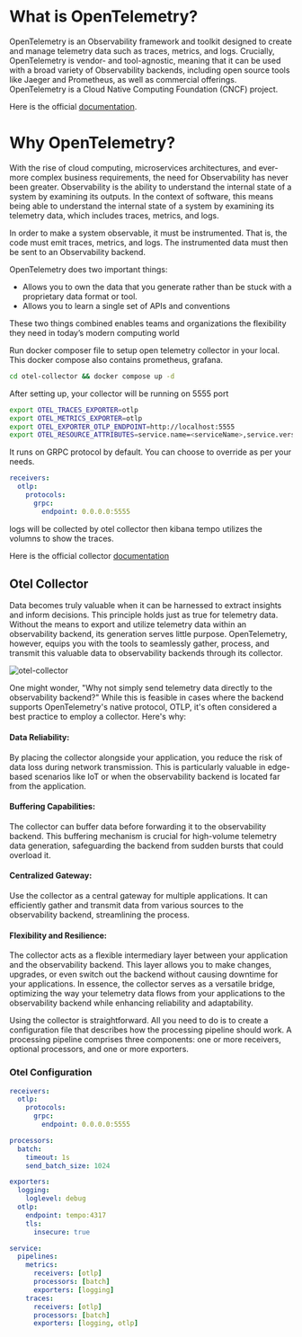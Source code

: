 # What is OpenTelemetry? 

OpenTelemetry is an Observability framework and toolkit designed to create and manage telemetry data such as traces, metrics, and logs. Crucially, OpenTelemetry is vendor- and tool-agnostic, meaning that it can be used with a broad variety of Observability backends, including open source tools like Jaeger and Prometheus, as well as commercial offerings. OpenTelemetry is a Cloud Native Computing Foundation (CNCF) project.

Here is the official [documentation](https://opentelemetry.io/docs/]).

# Why OpenTelemetry?

With the rise of cloud computing, microservices architectures, and ever-more complex business requirements, the need for Observability has never been greater. Observability is the ability to understand the internal state of a system by examining its outputs. In the context of software, this means being able to understand the internal state of a system by examining its telemetry data, which includes traces, metrics, and logs.

In order to make a system observable, it must be instrumented. That is, the code must emit traces, metrics, and logs. The instrumented data must then be sent to an Observability backend.

OpenTelemetry does two important things:

- Allows you to own the data that you generate rather than be stuck with a proprietary data format or tool.
- Allows you to learn a single set of APIs and conventions

These two things combined enables teams and organizations the flexibility they need in today’s modern computing world




Run docker composer file to setup open telemetry collector in your local. This docker compose also contains prometheus, grafana.

```sh
cd otel-collector && docker compose up -d
```

After setting up, your collector will be running on 5555 port

```sh
export OTEL_TRACES_EXPORTER=otlp
export OTEL_METRICS_EXPORTER=otlp
export OTEL_EXPORTER_OTLP_ENDPOINT=http://localhost:5555
export OTEL_RESOURCE_ATTRIBUTES=service.name=<serviceName>,service.version=<serviceVersion>
```

It runs on GRPC protocol by default. You can choose to override as per your needs. 

```yaml
receivers:
  otlp:
    protocols:
      grpc:
        endpoint: 0.0.0.0:5555
```

logs will be collected by otel collector then kibana tempo utilizes the volumns to show the traces.

Here is the official collector [documentation](https://opentelemetry.io/docs/collector/)

## Otel Collector 

Data becomes truly valuable when it can be harnessed to extract insights and inform decisions. This principle holds just as true for telemetry data. Without the means to export and utilize telemetry data within an observability backend, its generation serves little purpose. OpenTelemetry, however, equips you with the tools to seamlessly gather, process, and transmit this valuable data to observability backends through its collector.

![otel-collector](https://opentelemetry.io/docs/collector/img/otel-collector.svg)

One might wonder, "Why not simply send telemetry data directly to the observability backend?" While this is feasible in cases where the backend supports OpenTelemetry's native protocol, OTLP, it's often considered a best practice to employ a collector. Here's why:
#### Data Reliability: 
By placing the collector alongside your application, you reduce the risk of data loss during network transmission. This is particularly valuable in edge-based scenarios like IoT or when the observability backend is located far from the application.
#### Buffering Capabilities: 
The collector can buffer data before forwarding it to the observability backend. This buffering mechanism is crucial for high-volume telemetry data generation, safeguarding the backend from sudden bursts that could overload it.
#### Centralized Gateway: 
Use the collector as a central gateway for multiple applications. It can efficiently gather and transmit data from various sources to the observability backend, streamlining the process.
#### Flexibility and Resilience: 
The collector acts as a flexible intermediary layer between your application and the observability backend. This layer allows you to make changes, upgrades, or even switch out the backend without causing downtime for your applications.
In essence, the collector serves as a versatile bridge, optimizing the way your telemetry data flows from your applications to the observability backend while enhancing reliability and adaptability.

Using the collector is straightforward. All you need to do is to create a configuration file that describes how the processing pipeline should work. A processing pipeline comprises three components: one or more receivers, optional processors, and one or more exporters.

### Otel Configuration
```yaml
receivers:
  otlp:
    protocols:
      grpc:
        endpoint: 0.0.0.0:5555

processors:
  batch:
    timeout: 1s
    send_batch_size: 1024

exporters:
  logging:
    loglevel: debug
  otlp:
    endpoint: tempo:4317
    tls:
      insecure: true

service:
  pipelines:
    metrics:
      receivers: [otlp]
      processors: [batch]
      exporters: [logging]
    traces:
      receivers: [otlp]
      processors: [batch]
      exporters: [logging, otlp]
```
